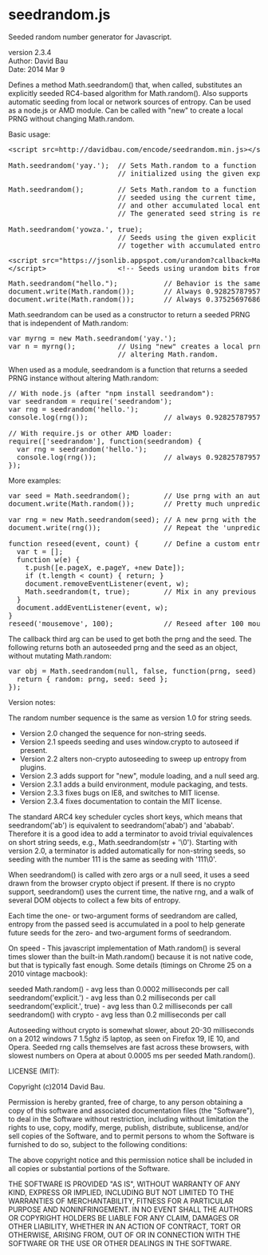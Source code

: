 seedrandom.js
=============

Seeded random number generator for Javascript.

version 2.3.4<br>
Author: David Bau<br>
Date: 2014 Mar 9

Defines a method Math.seedrandom() that, when called, substitutes
an explicitly seeded RC4-based algorithm for Math.random().  Also
supports automatic seeding from local or network sources of entropy.
Can be used as a node.js or AMD module.  Can be called with "new"
to create a local PRNG without changing Math.random.

Basic usage:

<pre>
&lt;script src=http://davidbau.com/encode/seedrandom.min.js&gt;&lt;/script&gt;

Math.seedrandom('yay.');  // Sets Math.random to a function that is
                          // initialized using the given explicit seed.

Math.seedrandom();        // Sets Math.random to a function that is
                          // seeded using the current time, dom state,
                          // and other accumulated local entropy.
                          // The generated seed string is returned.

Math.seedrandom('yowza.', true);
                          // Seeds using the given explicit seed mixed
                          // together with accumulated entropy.
</pre>

<pre>
&lt;script src="https://jsonlib.appspot.com/urandom?callback=Math.seedrandom"&gt;
&lt;/script&gt;                 &lt;!-- Seeds using urandom bits from a server. --&gt;
</pre>

<pre>
Math.seedrandom("hello.");           // Behavior is the same everywhere:
document.write(Math.random());       // Always 0.9282578795792454
document.write(Math.random());       // Always 0.3752569768646784
</pre>

Math.seedrandom can be used as a constructor to return a seeded PRNG
that is independent of Math.random:

<pre>
var myrng = new Math.seedrandom('yay.');
var n = myrng();          // Using "new" creates a local prng without
                          // altering Math.random.
</pre>

When used as a module, seedrandom is a function that returns a seeded
PRNG instance without altering Math.random:

<pre>
// With node.js (after "npm install seedrandom"):
var seedrandom = require('seedrandom');
var rng = seedrandom('hello.');
console.log(rng());                  // always 0.9282578795792454

// With require.js or other AMD loader:
require(['seedrandom'], function(seedrandom) {
  var rng = seedrandom('hello.');
  console.log(rng());                // always 0.9282578795792454
});
</pre>

More examples:

<pre>
var seed = Math.seedrandom();        // Use prng with an automatic seed.
document.write(Math.random());       // Pretty much unpredictable x.

var rng = new Math.seedrandom(seed); // A new prng with the same seed.
document.write(rng());               // Repeat the 'unpredictable' x.

function reseed(event, count) {      // Define a custom entropy collector.
  var t = [];
  function w(e) {
    t.push([e.pageX, e.pageY, +new Date]);
    if (t.length &lt; count) { return; }
    document.removeEventListener(event, w);
    Math.seedrandom(t, true);        // Mix in any previous entropy.
  }
  document.addEventListener(event, w);
}
reseed('mousemove', 100);            // Reseed after 100 mouse moves.
</pre>

The callback third arg can be used to get both the prng and the seed.
The following returns both an autoseeded prng and the seed as an object,
without mutating Math.random:

<pre>
var obj = Math.seedrandom(null, false, function(prng, seed) {
  return { random: prng, seed: seed };
});
</pre>

Version notes:

The random number sequence is the same as version 1.0 for string seeds.
* Version 2.0 changed the sequence for non-string seeds.
* Version 2.1 speeds seeding and uses window.crypto to autoseed if present.
* Version 2.2 alters non-crypto autoseeding to sweep up entropy from plugins.
* Version 2.3 adds support for "new", module loading, and a null seed arg.
* Version 2.3.1 adds a build environment, module packaging, and tests.
* Version 2.3.3 fixes bugs on IE8, and switches to MIT license.
* Version 2.3.4 fixes documentation to contain the MIT license.

The standard ARC4 key scheduler cycles short keys, which means that
seedrandom('ab') is equivalent to seedrandom('abab') and 'ababab'.
Therefore it is a good idea to add a terminator to avoid trivial
equivalences on short string seeds, e.g., Math.seedrandom(str + '\0').
Starting with version 2.0, a terminator is added automatically for
non-string seeds, so seeding with the number 111 is the same as seeding
with '111\0'.

When seedrandom() is called with zero args or a null seed, it uses a
seed drawn from the browser crypto object if present.  If there is no
crypto support, seedrandom() uses the current time, the native rng,
and a walk of several DOM objects to collect a few bits of entropy.

Each time the one- or two-argument forms of seedrandom are called,
entropy from the passed seed is accumulated in a pool to help generate
future seeds for the zero- and two-argument forms of seedrandom.

On speed - This javascript implementation of Math.random() is several
times slower than the built-in Math.random() because it is not native
code, but that is typically fast enough.  Some details (timings on
Chrome 25 on a 2010 vintage macbook):

seeded Math.random()          - avg less than 0.0002 milliseconds per call
seedrandom('explicit.')       - avg less than 0.2 milliseconds per call
seedrandom('explicit.', true) - avg less than 0.2 milliseconds per call
seedrandom() with crypto      - avg less than 0.2 milliseconds per call

Autoseeding without crypto is somewhat slower, about 20-30 milliseconds on
a 2012 windows 7 1.5ghz i5 laptop, as seen on Firefox 19, IE 10, and Opera.
Seeded rng calls themselves are fast across these browsers, with slowest
numbers on Opera at about 0.0005 ms per seeded Math.random().

LICENSE (MIT):

Copyright (c)2014 David Bau.

Permission is hereby granted, free of charge, to any person obtaining
a copy of this software and associated documentation files (the
"Software"), to deal in the Software without restriction, including
without limitation the rights to use, copy, modify, merge, publish,
distribute, sublicense, and/or sell copies of the Software, and to
permit persons to whom the Software is furnished to do so, subject to
the following conditions:

The above copyright notice and this permission notice shall be
included in all copies or substantial portions of the Software.

THE SOFTWARE IS PROVIDED "AS IS", WITHOUT WARRANTY OF ANY KIND,
EXPRESS OR IMPLIED, INCLUDING BUT NOT LIMITED TO THE WARRANTIES OF
MERCHANTABILITY, FITNESS FOR A PARTICULAR PURPOSE AND NONINFRINGEMENT.
IN NO EVENT SHALL THE AUTHORS OR COPYRIGHT HOLDERS BE LIABLE FOR ANY
CLAIM, DAMAGES OR OTHER LIABILITY, WHETHER IN AN ACTION OF CONTRACT,
TORT OR OTHERWISE, ARISING FROM, OUT OF OR IN CONNECTION WITH THE
SOFTWARE OR THE USE OR OTHER DEALINGS IN THE SOFTWARE.

